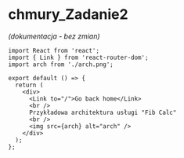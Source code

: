 # chmury_Zadanie2
*(dokumentacja - bez zmian)*

```
import React from 'react';
import { Link } from 'react-router-dom';
import arch from './arch.png';

export default () => {
  return (
    <div>
      <Link to="/">Go back home</Link>
      <br />
      Przykładowa architektura usługi "Fib Calc"
      <br />
      <img src={arch} alt="arch" />
    </div>
  );
};
```
